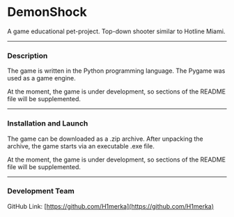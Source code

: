 # DemonShock
A game educational pet-project. Top-down shooter similar to Hotline Miami. 


----------


### Description


The game is written in the Python programming language. The Pygame was used as a game engine.

At the moment, the game is under development, so sections of the README file will be supplemented.


----------


### Installation and Launch


The game can be downloaded as a .zip archive. After unpacking the archive, the game starts via an executable .exe file.

At the moment, the game is under development, so sections of the README file will be supplemented.


----------


### Development Team
GitHub Link: [https://github.com/H1merka](https://github.com/H1merka) 